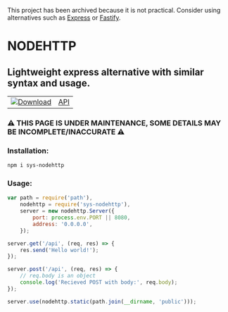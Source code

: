 This project has been archived because it is not practical. Consider using alternatives such as [Express](https://www.npmjs.com/package/express) or [Fastify](https://www.npmjs.com/package/fastify).

# NODEHTTP
## Lightweight express alternative with similar syntax and usage.

|||
| --- | --- |
| <a href="https://www.npmjs.com/package/sys-nodehttp">![Download](https://img.shields.io/npm/dw/sys-nodehttp?style=for-the-badge)</a> | [API](./api.md) |

### ⚠ THIS PAGE IS UNDER MAINTENANCE, SOME DETAILS MAY BE INCOMPLETE/INACCURATE ⚠

### Installation:

```sh
npm i sys-nodehttp
```

### Usage:

```js
var path = require('path'),
	nodehttp = require('sys-nodehttp'),
	server = new nodehttp.Server({
		port: process.env.PORT || 8080,
		address: '0.0.0.0',
	});

server.get('/api', (req, res) => {
	res.send('Hello world!');
});

server.post('/api', (req, res) => {
	// req.body is an object
	console.log('Recieved POST with body:', req.body);
});

server.use(nodehttp.static(path.join(__dirname, 'public')));
```
